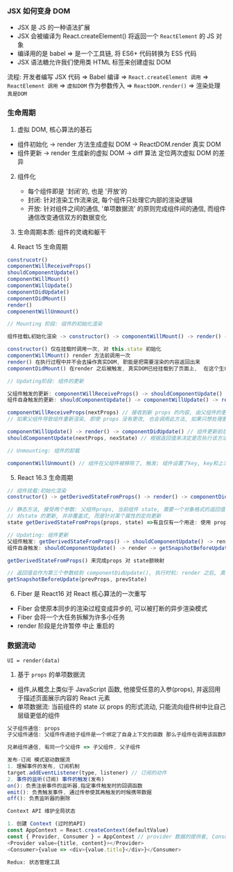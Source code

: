 ### JSX 如何变身 DOM

- JSX 是 JS 的一种语法扩展
- JSX 会被编译为 React.createElement() 将返回一个 `ReactElement` 的 JS 对象
- 编译用的是 babel => 是一个工具链, 将 ES6+ 代码转换为 ES5 代码
- JSX 语法糖允许我们使用类 HTML 标签来创建虚拟 DOM

流程: 开发者编写 JSX 代码 => Babel 编译 => `React.createElement 调用` => `ReactElement 调用` => `虚拟DOM` 作为参数传入 => `ReactDOM.render()` => 渲染处理 `真是DOM`

### 生命周期

1. 虚拟 DOM, 核心算法的基石

- 组件初始化 -> render 方法生成虚拟 DOM -> ReactDOM.render 真实 DOM
- 组件更新 -> render 生成新的虚拟 DOM -> diff 算法 定位两次虚拟 DOM 的差异

2. 组件化

   - 每个组件即是 '封闭'的, 也是 '开放'的
   - 封闭: 针对渲染工作流来说, 每个组件只处理它内部的渲染逻辑
   - 开放: 针对组件之间的通信, '单项数据流' 的原则完成组件间的通信, 而组件通信改变通信双方的数据变化

3. 生命周期本质: 组件的灵魂和躯干

4. React 15 生命周期

```js
construcotr()
componentWillReceiveProps()
shouldComponentUpdate()
componentWillMount()
componentWillUpdate()
componentDidUpdate()
componentDidMount()
render()
compoenentWillUnmount()
```

```js
// Mounting 阶段: 组件的初始化渲染

组件挂载L初始化渲染 -> constructor() -> componentWillMount() -> render() -> componentDidMount()

constructor() 仅在挂载时调用一次, 对 this.state 初始化
componentWillMount() render 方法前调用一次
render() 在执行过程中并不会去操作真实DOM, 职能是把需要渲染的内容返回出来
componentDidMount() 在render 之后被触发, 真实DOM已经挂载到了页面上,  在这个生命周期执行真实 DOM 相关的操作
```

```js
// Updating阶段: 组件的更新

父组件触发的更新: componentWillReceiveProps() -> shouldComponentUpdate() -> componentWillUpdate() -> render() -> componentDidUpdate()
组件自身触发的更新: shouldComponentUpdate() -> componentWillUpdate() -> render() -> componentDidUpdate()

componentWillReceiveProps(nextProps) // 接收到新 props 的内容, 由父组件的更新触发的
// 如果父组件导致组件重新渲染, 即使 props 没有更改, 也会调用此方法, 如果只想处理更改, 请确保进行当前值与变更值的比较

componentWillUpdate() -> render() -> componentDidUpdate() // 组件更新前后触发
shouldComponentUpdate(nextProps, nexState) // 根据返回值来决定是否执行该方法之后的生命周期, 进而决定是否对组件进行 re-render(重渲染), 默认 true, 都渲染
```

```js
// Unmounting: 组件的卸载

componentWillUnmount() // 组件在父组件被移除了, 触发; 组件设置了key, key和上次不一样, 也会触发
```

5. React 16.3 生命周期

```js
// 组件挂载:初始化渲染
constructor() -> getDerivedStateFromProps() -> render() -> componentDidMount()

// 静态方法, 接受两个参数: 父组件props, 当前组件 state, 需要一个对象格式的返回值
// 对state 的更新, 并非覆盖式, 而是针对某个属性的定向更新
state getDerivedStateFromProps(props, state) =>有且仅有一个用途: 使用 props 来派生/更新 state
```

```js
// Updating: 组件更新
父组件触发: getDerivedStateFromProps() -> shouldComponentUpdate() -> render -> getSnapshotBeforeUpdate() -> componentDidUpdate()
组件自身触发: shouldComponentUpdate() -> render -> getSnapshotBeforeUpdate() -> componentDidUpdate()

getDerivedStateFromProps() 来完成props 对 state额映射

// 返回值会作为第三个参数给到 componentDidUpdate(), 执行时机: render 之后, 真实 DOM 更新之前,获取更新前的真实DOM和更新前后额 state & props信息
getSnapshotBeforeUpdate(prevProps, prevState)
```

6. Fiber 是 React16 对 React 核心算法的一次重写

- Fiber 会使原本同步的渲染过程变成异步的, 可以被打断的异步渲染模式
- Fiber 会将一个大任务拆解为许多小任务
- render 阶段是允许暂停 中止 重启的

### 数据流动

`UI = render(data)`

1. 基于 `props` 的单项数据流

- 组件,从概念上类似于 JavaScript 函数, 他接受任意的入参(props), 并返回用于描述页面展示内容的 React 元素
- 单项数据流: 当前组件的 state 以 props 的形式流动, 只能流向组件树中比自己层级更低的组件

```js
父子组件通信: props
子父组件通信: 父组件传递给子组件是一个绑定了自身上下文的函数 那么子组件在调用该函数时, 就可以将想要交给父组件的数据以函数入参的形式给出去

兄弟组件通信, 有同一个父组件 => 子父组件, 父子组件

发布-订阅 模式驱动数据流
1. 理解事件的发布, 订阅机制
target.addEventListener(type, listener) // 订阅的动作
2. 事件的监听(订阅) 事件的触发(发布)
on(): 负责注册事件的监听器,指定事件触发时的回调函数
emit(): 负责触发事件, 通过传参使其再触发的时候携带数据
off(): 负责监听器的删除

Context API 维护全局状态

1. 创建 Context (过时的API)
const AppContext = React.createContext(defaultValue)
const { Provider, Consumer } = AppContext // provider 数据的提供者, Consumer: 数据的消费者
<Provider value={title, content}></Provider>
<Consumer>{value => <div>{value.title}</div>}</Consumer>

Redux: 状态管理工具
```
